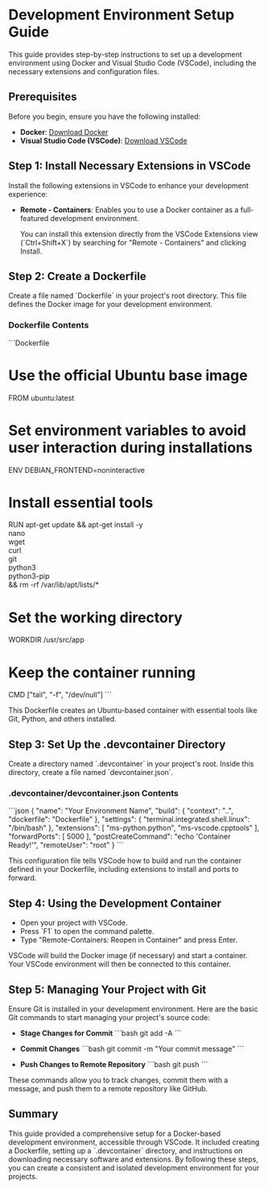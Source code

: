 # Development Environment Setup Guide

This guide provides step-by-step instructions to set up a development environment using Docker and Visual Studio Code (VSCode), including the necessary extensions and configuration files.

## Prerequisites

Before you begin, ensure you have the following installed:

- **Docker**: [Download Docker](https://docs.docker.com/get-docker/)
- **Visual Studio Code (VSCode)**: [Download VSCode](https://code.visualstudio.com/Download)

## Step 1: Install Necessary Extensions in VSCode

Install the following extensions in VSCode to enhance your development experience:

- **Remote - Containers**: Enables you to use a Docker container as a full-featured development environment.

  You can install this extension directly from the VSCode Extensions view (\`Ctrl+Shift+X\`) by searching for "Remote - Containers" and clicking Install.

## Step 2: Create a Dockerfile

Create a file named \`Dockerfile\` in your project's root directory. This file defines the Docker image for your development environment.

### Dockerfile Contents

\`\`\`Dockerfile
# Use the official Ubuntu base image
FROM ubuntu:latest

# Set environment variables to avoid user interaction during installations
ENV DEBIAN_FRONTEND=noninteractive

# Install essential tools
RUN apt-get update && apt-get install -y \
    nano \
    wget \
    curl \
    git \
    python3 \
    python3-pip \
    && rm -rf /var/lib/apt/lists/*

# Set the working directory
WORKDIR /usr/src/app

# Keep the container running
CMD ["tail", "-f", "/dev/null"]
\`\`\`

This Dockerfile creates an Ubuntu-based container with essential tools like Git, Python, and others installed.

## Step 3: Set Up the .devcontainer Directory

Create a directory named \`.devcontainer\` in your project's root. Inside this directory, create a file named \`devcontainer.json\`.

### .devcontainer/devcontainer.json Contents

\`\`\`json
{
    "name": "Your Environment Name",
    "build": {
        "context": "..",
        "dockerfile": "Dockerfile"
    },
    "settings": { 
        "terminal.integrated.shell.linux": "/bin/bash"
    },
    "extensions": [
        "ms-python.python",
        "ms-vscode.cpptools"
    ],
    "forwardPorts": [
        5000
    ],
    "postCreateCommand": "echo 'Container Ready!'",
    "remoteUser": "root"
}
\`\`\`

This configuration file tells VSCode how to build and run the container defined in your Dockerfile, including extensions to install and ports to forward.

## Step 4: Using the Development Container

- Open your project with VSCode.
- Press \`F1\` to open the command palette.
- Type "Remote-Containers: Reopen in Container" and press Enter.

VSCode will build the Docker image (if necessary) and start a container. Your VSCode environment will then be connected to this container.

## Step 5: Managing Your Project with Git

Ensure Git is installed in your development environment. Here are the basic Git commands to start managing your project's source code:

- **Stage Changes for Commit**
  \`\`\`bash
  git add -A
  \`\`\`

- **Commit Changes**
  \`\`\`bash
  git commit -m "Your commit message"
  \`\`\`

- **Push Changes to Remote Repository**
  \`\`\`bash
  git push
  \`\`\`

These commands allow you to track changes, commit them with a message, and push them to a remote repository like GitHub.

## Summary

This guide provided a comprehensive setup for a Docker-based development environment, accessible through VSCode. It included creating a Dockerfile, setting up a \`.devcontainer\` directory, and instructions on downloading necessary software and extensions. By following these steps, you can create a consistent and isolated development environment for your projects.

